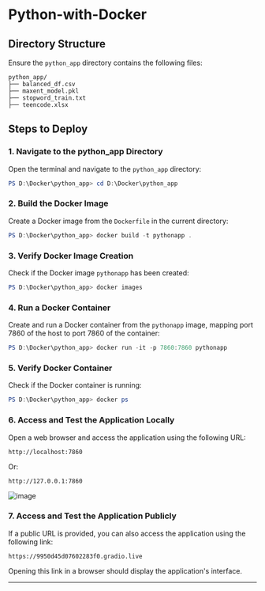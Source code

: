 # Python-with-Docker
## Directory Structure

Ensure the `python_app` directory contains the following files:
```
python_app/
├── balanced_df.csv 
├── maxent_model.pkl 
├── stopword_train.txt 
├── teencode.xlsx 
```

## Steps to Deploy

### 1. Navigate to the python_app Directory

Open the terminal and navigate to the `python_app` directory:
```powershell
PS D:\Docker\python_app> cd D:\Docker\python_app
```

### 2. Build the Docker Image

Create a Docker image from the `Dockerfile` in the current directory:
```powershell
PS D:\Docker\python_app> docker build -t pythonapp .
```

### 3. Verify Docker Image Creation

Check if the Docker image `pythonapp` has been created:
```powershell
PS D:\Docker\python_app> docker images
```

### 4. Run a Docker Container

Create and run a Docker container from the `pythonapp` image, mapping port 7860 of the host to port 7860 of the container:
```powershell
PS D:\Docker\python_app> docker run -it -p 7860:7860 pythonapp
```

### 5. Verify Docker Container

Check if the Docker container is running:
```powershell
PS D:\Docker\python_app> docker ps
```

### 6. Access and Test the Application Locally

Open a web browser and access the application using the following URL:
```
http://localhost:7860
```
Or:
```
http://127.0.0.1:7860
```
![image](https://github.com/user-attachments/assets/cba6bcf6-6101-426f-b976-db73ca1f7051)

### 7. Access and Test the Application Publicly

If a public URL is provided, you can also access the application using the following link:
```
https://9950d45d07602283f0.gradio.live
```
Opening this link in a browser should display the application's interface.

---
